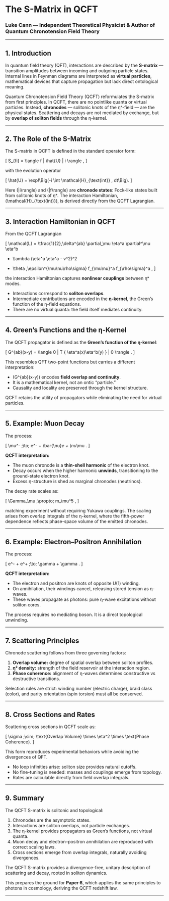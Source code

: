 # The S-Matrix in QCFT  

### Luke Cann — Independent Theoretical Physicist & Author of Quantum Chronotension Field Theory  

---

## 1. Introduction  

In quantum field theory (QFT), interactions are described by the **S-matrix** — transition amplitudes between incoming and outgoing particle states. Internal lines in Feynman diagrams are interpreted as **virtual particles**, mathematical devices that capture propagation but lack direct ontological meaning.  

Quantum Chronotension Field Theory (QCFT) reformulates the S-matrix from first principles. In QCFT, there are no pointlike quanta or virtual particles. Instead, **chronodes** — solitonic knots of the ηᵃ-field — are the physical states. Scattering and decays are not mediated by exchange, but by **overlap of soliton fields** through the η-kernel.  

---

## 2. The Role of the S-Matrix  

The S-matrix in QCFT is defined in the standard operator form:  

\[
S_{fi} = \langle f | \hat{U} | i \rangle ,
\]  

with the evolution operator  

\[
\hat{U} = \exp\!\Big(-i \int \mathcal{H}_{\text{int}} \, dt\Big).
\]  

Here \(|i\rangle\) and \(|f\rangle\) are **chronode states**: Fock-like states built from solitonic knots of ηᵃ. The interaction Hamiltonian, \(\mathcal{H}_{\text{int}}\), is derived directly from the QCFT Lagrangian.  

---

## 3. Interaction Hamiltonian in QCFT  

From the QCFT Lagrangian  

\[
\mathcal{L} = \tfrac{1}{2}\,\delta^{ab} \partial_\mu \eta^a \partial^\mu \eta^b 
- \lambda (\eta^a \eta^a - v^2)^2 
+ \theta \,\epsilon^{\mu\nu\rho\sigma} f_{\mu\nu}^a f_{\rho\sigma}^a ,
\]  

the interaction Hamiltonian captures **nonlinear couplings** between ηᵃ modes.  

- Interactions correspond to **soliton overlaps**.  
- Intermediate contributions are encoded in the **η-kernel**, the Green’s function of the η-field equations.  
- There are no virtual quanta: the field itself mediates continuity.  

---

## 4. Green’s Functions and the η-Kernel  

The QCFT propagator is defined as the **Green’s function of the η-kernel**:  

\[
G^{ab}(x-y) = \langle 0 | T \{ \eta^a(x)\eta^b(y) \} | 0 \rangle .
\]  

This resembles QFT two-point functions but carries a different interpretation:  

- \(G^{ab}(x-y)\) encodes **field overlap and continuity**.  
- It is a mathematical kernel, not an ontic “particle.”  
- Causality and locality are preserved through the kernel structure.  

QCFT retains the utility of propagators while eliminating the need for virtual particles.  

---

## 5. Example: Muon Decay  

The process:  

\[
\mu^- \;\to\; e^- + \bar{\nu}_e + \nu_\mu .
\]  

**QCFT interpretation:**  
- The muon chronode is a **thin-shell harmonic** of the electron knot.  
- Decay occurs when the higher harmonic **unwinds**, transitioning to the ground-state electron knot.  
- Excess η-structure is shed as marginal chronodes (neutrinos).  

The decay rate scales as:  

\[
\Gamma_\mu \;\propto\; m_\mu^5 ,
\]  

matching experiment without requiring Yukawa couplings. The scaling arises from overlap integrals of the η-kernel, where the fifth-power dependence reflects phase-space volume of the emitted chronodes.  

---

## 6. Example: Electron–Positron Annihilation  

The process:  

\[
e^- + e^+ \;\to\; \gamma + \gamma .
\]  

**QCFT interpretation:**  
- The electron and positron are knots of opposite U(1) winding.  
- On annihilation, their windings cancel, releasing stored tension as η-waves.  
- These waves propagate as photons: pure η-wave excitations without soliton cores.  

The process requires no mediating boson. It is a direct topological unwinding.  

---

## 7. Scattering Principles  

Chronode scattering follows from three governing factors:  

1. **Overlap volume:** degree of spatial overlap between soliton profiles.  
2. **η² density:** strength of the field reservoir at the interaction region.  
3. **Phase coherence:** alignment of η-waves determines constructive vs destructive transitions.  

Selection rules are strict: winding number (electric charge), braid class (color), and parity orientation (spin torsion) must all be conserved.  

---

## 8. Cross Sections and Rates  

Scattering cross sections in QCFT scale as:  

\[
\sigma \;\sim\; \text{Overlap Volume} \times \eta^2 \times \text{Phase Coherence}.
\]  

This form reproduces experimental behaviors while avoiding the divergences of QFT.  

- No loop infinities arise: soliton size provides natural cutoffs.  
- No fine-tuning is needed: masses and couplings emerge from topology.  
- Rates are calculable directly from field overlap integrals.  

---

## 9. Summary  

The QCFT S-matrix is solitonic and topological:  

1. Chronodes are the asymptotic states.  
2. Interactions are soliton overlaps, not particle exchanges.  
3. The η-kernel provides propagators as Green’s functions, not virtual quanta.  
4. Muon decay and electron–positron annihilation are reproduced with correct scaling laws.  
5. Cross sections emerge from overlap integrals, naturally avoiding divergences.  

The QCFT S-matrix provides a divergence-free, unitary description of scattering and decay, rooted in soliton dynamics.  

This prepares the ground for **Paper 6**, which applies the same principles to photons in cosmology, deriving the QCFT redshift law.  

---
